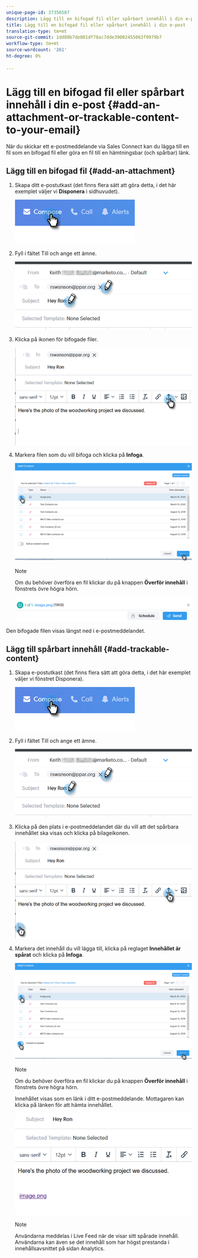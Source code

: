 ```yaml
---
unique-page-id: 37356587
description: Lägg till en bifogad fil eller spårbart innehåll i din e-post - Marketo Docs - produktdokumentation
title: Lägg till en bifogad fil eller spårbart innehåll i din e-post
translation-type: tm+mt
source-git-commit: 1dd80b7de801df78ac7dde39002455063f9979b7
workflow-type: tm+mt
source-wordcount: '261'
ht-degree: 0%

---
```



# Lägg till en bifogad fil eller spårbart innehåll i din e-post {#add-an-attachment-or-trackable-content-to-your-email}

När du skickar ett e-postmeddelande via Sales Connect kan du lägga till en fil som en bifogad fil eller göra en fil till en hämtningsbar (och spårbar) länk.

## Lägg till en bifogad fil {#add-an-attachment}

1. Skapa ditt e-postutkast (det finns flera sätt att göra detta, i det här exemplet väljer vi **Disponera** i sidhuvudet).

   ![](assets/one-4.png)

1. Fyll i fältet Till och ange ett ämne.

   ![](assets/attach-two.png)

1. Klicka på ikonen för bifogade filer.

   ![](assets/attach-three.png)

1. Markera filen som du vill bifoga och klicka på **Infoga**.

   ![](assets/attach-four.png)

   >[!NOTE]
   >
   >Om du behöver överföra en fil klickar du på knappen **Överför innehåll** i fönstrets övre högra hörn.

   ![](assets/attach-five.png)

Den bifogade filen visas längst ned i e-postmeddelandet.

## Lägg till spårbart innehåll {#add-trackable-content}

1. Skapa e-postutkast (det finns flera sätt att göra detta, i det här exemplet väljer vi fönstret Disponera).

   ![](assets/one-4.png)

1. Fyll i fältet Till och ange ett ämne.

   ![](assets/two-4.png)

1. Klicka på den plats i e-postmeddelandet där du vill att det spårbara innehållet ska visas och klicka på bilageikonen.

   ![](assets/three-4.png)

1. Markera det innehåll du vill lägga till, klicka på reglaget **Innehållet är spårat** och klicka på **Infoga**.

   ![](assets/four-4.png)

   >[!NOTE]
   >
   >Om du behöver överföra en fil klickar du på knappen **Överför innehåll** i fönstrets övre högra hörn.

   Innehållet visas som en länk i ditt e-postmeddelande. Mottagaren kan klicka på länken för att hämta innehållet.

   ![](assets/five-2.png)

   >[!NOTE]
   >
   >Användarna meddelas i Live Feed när de visar sitt spårade innehåll. Användarna kan även se det innehåll som har högst prestanda i innehållsavsnittet på sidan Analytics.
